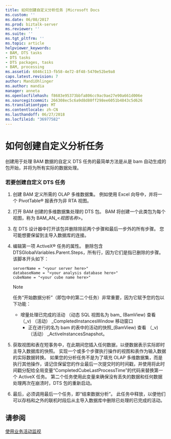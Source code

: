 ```yaml
---
title: 如何创建自定义分析任务 |Microsoft Docs
ms.custom: ''
ms.date: 06/08/2017
ms.prod: biztalk-server
ms.reviewer: ''
ms.suite: ''
ms.tgt_pltfrm: ''
ms.topic: article
helpviewer_keywords:
- BAM, DTS tasks
- DTS tasks
- DTS packages, tasks
- BAM, processing
ms.assetid: 6046c113-fb58-4e72-8f48-5470e52be9a8
caps.latest.revision: 7
author: MandiOhlinger
ms.author: mandia
manager: anneta
ms.openlocfilehash: f8683e95373bbfa806cc9ac9ae27e90a661d006e
ms.sourcegitcommit: 266308ec5c6a9d8d80ff298ee6051b4843c5d626
ms.translationtype: MT
ms.contentlocale: zh-CN
ms.lasthandoff: 06/27/2018
ms.locfileid: "36977582"
---
```

# <a name="how-to-create-a-custom-analysis-task"></a>如何创建自定义分析任务
创建用于处理 BAM 数据的自定义 DTS 任务的最简单方法是从是 bam 自动生成的包开始，并将为所有实际的数据处理。  
  
### <a name="to-create-a-custom-dts-task"></a>若要创建自定义 DTS 任务  
  
1. 创建 BAM 定义所需的 OLAP 多维数据集。 例如使用 Excel 向导中，并将一个 PivotTable® 报表作为非 RTA 视图。  
  
2. 打开 BAM 创建的多维数据集处理的 DTS 包。 BAM 将创建一个此类包为每个视图，称为 BAM_AN_\<*视图名称*\>。  
  
3. 在 DTS 设计器中打开该包并删除除前两个步骤和最后一步外的所有步骤。 您可能想要保留到主导入数据库的连接。  
  
4. 编辑第一项 ActiveX® 任务的属性。 删除包含 DTSGlobalVariables.Parent.Steps，所有行，因为它们是指已删除的步骤。 该脚本开头如下：  
  
   ```  
   serverName = "<your server here>"   
   databaseName = "<your analysis database here>"  
   cubeName = "<your cube name here>"  
   ```  
  
   > [!NOTE]
   >  任务“开始数据分析”（即包中的第二个任务）非常重要，因为它赋予您的包以下功能：  
   > 
   > - 增量处理已完成的活动 （动态 SQL 视图名为 bam_ (BamView) 查看 （_v) （活动） _CompletedInstancesWindow 移动窗口  
   >   -   正在进行的名为 bam 的表中的活动的快照\_(BamView) 查看 （_v) （活动） _ActiveInstancesSnapshot。  
  
5. 获取视图和表在短事务中，在此期间您插入任何数据，以便数据表示实际即时主导入数据库的快照。 实现一个或多个步骤执行操作的视图和表作为输入数据的实际数据转换。 如果您的分析任务不是为了填充 OLAP 多维数据集，而是执行其他操作，请记住保留您的作业最后一次提交时的时间戳，并使用将此时间戳分配给全局变量“CompletedCubeLastProcessTime”的代码来替换第一个 ActiveX 任务。 第二个任务使用此变量来确保没有丢失的数据和任何数据处理两次在崩溃时，DTS 包的重新启动。  
  
6. 最后，必须调用最后一个任务，即“结束数据分析”。 此任务中释放，以便他们可以存档和之外的联机时段后从主导入数据库中删除已处理的已完成的活动。  
  
## <a name="see-also"></a>请参阅  
 [使用业务活动监视](../core/using-business-activity-monitoring.md)